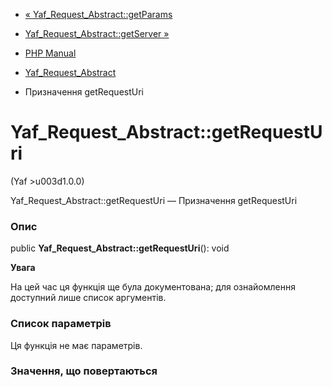 - [«
Yaf_Request_Abstract::getParams](yaf-request-abstract.getparams.md)
- [Yaf_Request_Abstract::getServer
»](yaf-request-abstract.getserver.md)

- [PHP Manual](index.md)
- [Yaf_Request_Abstract](class.yaf-request-abstract.md)
- Призначення getRequestUri

# Yaf_Request_Abstract::getRequestUri

(Yaf \>u003d1.0.0)

Yaf_Request_Abstract::getRequestUri — Призначення getRequestUri

### Опис

public **Yaf_Request_Abstract::getRequestUri**(): void

**Увага**

На цей час ця функція ще була документована; для
ознайомлення доступний лише список аргументів.

### Список параметрів

Ця функція не має параметрів.

### Значення, що повертаються
